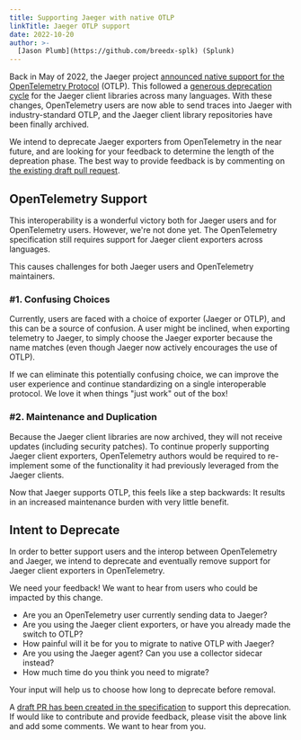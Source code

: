 ```yaml
---
title: Supporting Jaeger with native OTLP
linkTitle: Jaeger OTLP support
date: 2022-10-20
author: >-
  [Jason Plumb](https://github.com/breedx-splk) (Splunk)
---
```


Back in May of 2022, the Jaeger project
[announced native support for the OpenTelemetry Protocol](https://medium.com/jaegertracing/introducing-native-support-for-opentelemetry-in-jaeger-eb661be8183c)
(OTLP). This followed a
[generous deprecation cycle](https://twitter.com/YuriShkuro/status/1455170693197402119)
for the Jaeger client libraries across many languages. With these changes,
OpenTelemetry users are now able to send traces into Jaeger with
industry-standard OTLP, and the Jaeger client library repositories have been
finally archived.

We intend to deprecate Jaeger exporters from OpenTelemetry in the near future,
and are looking for your feedback to determine the length of the depreation
phase. The best way to provide feedback is by commenting on
[the existing draft pull request](https://github.com/open-telemetry/opentelemetry-specification/pull/2858).

## OpenTelemetry Support

This interoperability is a wonderful victory both for Jaeger users and for
OpenTelemetry users. However, we're not done yet. The OpenTelemetry
specification still requires support for Jaeger client exporters across
languages.

This causes challenges for both Jaeger users and OpenTelemetry maintainers.

### #1. Confusing Choices

Currently, users are faced with a choice of exporter (Jaeger or OTLP), and this
can be a source of confusion. A user might be inclined, when exporting telemetry
to Jaeger, to simply choose the Jaeger exporter because the name matches (even
though Jaeger now actively encourages the use of OTLP).

If we can eliminate this potentially confusing choice, we can improve the user
experience and continue standardizing on a single interoperable protocol. We
love it when things "just work" out of the box!

### #2. Maintenance and Duplication

Because the Jaeger client libraries are now archived, they will not receive
updates (including security patches). To continue properly supporting Jaeger
client exporters, OpenTelemetry authors would be required to re-implement some
of the functionality it had previously leveraged from the Jaeger clients.

Now that Jaeger supports OTLP, this feels like a step backwards: It results in
an increased maintenance burden with very little benefit.

## Intent to Deprecate

In order to better support users and the interop between OpenTelemetry and
Jaeger, we intend to deprecate and eventually remove support for Jaeger client
exporters in OpenTelemetry.

We need your feedback! We want to hear from users who could be impacted by this
change.

- Are you an OpenTelemetry user currently sending data to Jaeger?
- Are you using the Jaeger client exporters, or have you already made the switch
  to OTLP?
- How painful will it be for you to migrate to native OTLP with Jaeger?
- Are you using the Jaeger agent? Can you use a collector sidecar instead?
- How much time do you think you need to migrate?

Your input will help us to choose how long to deprecate before removal.

A
[draft PR has been created in the specification](https://github.com/open-telemetry/opentelemetry-specification/pull/2858)
to support this deprecation. If would like to contribute and provide feedback,
please visit the above link and add some comments. We want to hear from you.
